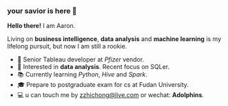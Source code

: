 ### your savior is here 👋

**Hello there!** I am Aaron.

Living on **business intelligence**, **data analysis** and **machine learning** is my lifelong pursuit, but now I am still a rookie.

- 💼 Senior Tableau developer at _Pfizer_ vendor.
- 🧐 Interested in **data analysis**. Recent focus on SQLer.
- 📚 Currently learning _Python_, _Hive_ and _Spark_.
- 🎓 Prepare to postgraduate exam for cs at Fudan University.
- 💻 u can touch me by zzhichong@live.com or wechat: **Adolphins**.
